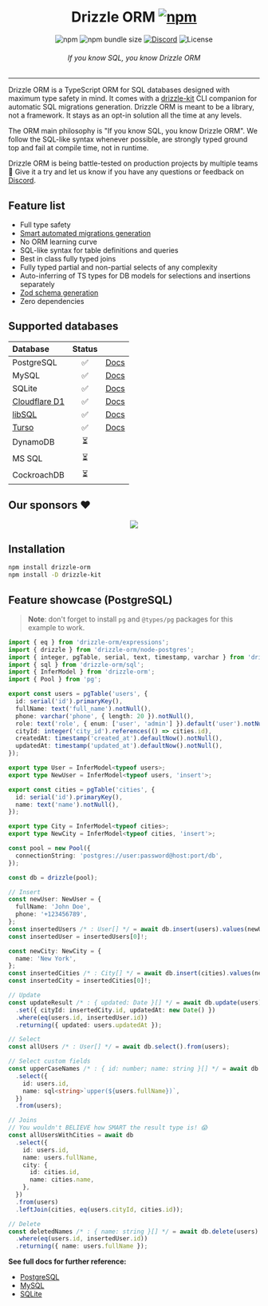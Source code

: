 <div align="center">
<h1>Drizzle ORM <a href=""><img alt="npm" src="https://img.shields.io/npm/v/drizzle-orm?label="></a></h1>
<img alt="npm" src="https://img.shields.io/npm/dm/drizzle-orm">
<img alt="npm bundle size" src="https://img.shields.io/bundlephobia/min/drizzle-orm">
<a href="https://discord.gg/yfjTbVXMW4"><img alt="Discord" src="https://img.shields.io/discord/1043890932593987624"></a>
<img alt="License" src="https://img.shields.io/npm/l/drizzle-orm">
<h6><i>If you know SQL, you know Drizzle ORM</i></h6>
<hr />
</div>

Drizzle ORM is a TypeScript ORM for SQL databases designed with maximum type safety in mind. It comes with a [drizzle-kit](https://github.com/drizzle-team/drizzle-kit-mirror) CLI companion for automatic SQL migrations generation. Drizzle ORM is meant to be a library, not a framework. It stays as an opt-in solution all the time at any levels.

The ORM main philosophy is "If you know SQL, you know Drizzle ORM". We follow the SQL-like syntax whenever possible, are strongly typed ground top and fail at compile time, not in runtime.

Drizzle ORM is being battle-tested on production projects by multiple teams 🚀 Give it a try and let us know if you have any questions or feedback on [Discord](https://discord.gg/yfjTbVXMW4).

## Feature list

- Full type safety
- [Smart automated migrations generation](https://github.com/drizzle-team/drizzle-kit-mirror)
- No ORM learning curve
- SQL-like syntax for table definitions and queries
- Best in class fully typed joins
- Fully typed partial and non-partial selects of any complexity
- Auto-inferring of TS types for DB models for selections and insertions separately
- [Zod schema generation](/drizzle-zod/README.md)
- Zero dependencies

## Supported databases

| Database                                              | Status |                                                |
|:------------------------------------------------------|:------:|:-----------------------------------------------|
| PostgreSQL                                            |   ✅    | [Docs](/drizzle-orm/src/pg-core/README.md)     |
| MySQL                                                 |   ✅    | [Docs](/drizzle-orm/src/mysql-core/README.md)  |
| SQLite                                                |   ✅    | [Docs](/drizzle-orm/src/sqlite-core/README.md) |
| [Cloudflare D1](https://developers.cloudflare.com/d1) |   ✅    | [Docs](/examples/cloudflare-d1/README.md)      |
| [libSQL](https://libsql.org)                          |   ✅    | [Docs](/examples/libsql/README.md)             |
| [Turso](https://turso.tech)                           |   ✅    | [Docs](/examples/libsql/README.md)             |
| DynamoDB                                              |   ⏳    |                                                |
| MS SQL                                                |   ⏳    |                                                |
| CockroachDB                                           |   ⏳    |                                                |

## Our sponsors ❤️
<p align="center">
<a href="https://drizzle.team" target="_blank">
<img src='https://api.drizzle.team/github/sponsors/svg'/>
</a>
</p>

## Installation

```bash
npm install drizzle-orm
npm install -D drizzle-kit
```

## Feature showcase (PostgreSQL)

> **Note**: don't forget to install `pg` and `@types/pg` packages for this example to work.

```typescript
import { eq } from 'drizzle-orm/expressions';
import { drizzle } from 'drizzle-orm/node-postgres';
import { integer, pgTable, serial, text, timestamp, varchar } from 'drizzle-orm/pg-core';
import { sql } from 'drizzle-orm/sql';
import { InferModel } from 'drizzle-orm';
import { Pool } from 'pg';

export const users = pgTable('users', {
  id: serial('id').primaryKey(),
  fullName: text('full_name').notNull(),
  phone: varchar('phone', { length: 20 }).notNull(),
  role: text('role', { enum: ['user', 'admin'] }).default('user').notNull(),
  cityId: integer('city_id').references(() => cities.id),
  createdAt: timestamp('created_at').defaultNow().notNull(),
  updatedAt: timestamp('updated_at').defaultNow().notNull(),
});

export type User = InferModel<typeof users>;
export type NewUser = InferModel<typeof users, 'insert'>;

export const cities = pgTable('cities', {
  id: serial('id').primaryKey(),
  name: text('name').notNull(),
});

export type City = InferModel<typeof cities>;
export type NewCity = InferModel<typeof cities, 'insert'>;

const pool = new Pool({
  connectionString: 'postgres://user:password@host:port/db',
});

const db = drizzle(pool);

// Insert
const newUser: NewUser = {
  fullName: 'John Doe',
  phone: '+123456789',
};
const insertedUsers /* : User[] */ = await db.insert(users).values(newUser).returning();
const insertedUser = insertedUsers[0]!;

const newCity: NewCity = {
  name: 'New York',
};
const insertedCities /* : City[] */ = await db.insert(cities).values(newCity).returning();
const insertedCity = insertedCities[0]!;

// Update
const updateResult /* : { updated: Date }[] */ = await db.update(users)
  .set({ cityId: insertedCity.id, updatedAt: new Date() })
  .where(eq(users.id, insertedUser.id))
  .returning({ updated: users.updatedAt });

// Select
const allUsers /* : User[] */ = await db.select().from(users);

// Select custom fields
const upperCaseNames /* : { id: number; name: string }[] */ = await db
  .select({
    id: users.id,
    name: sql<string>`upper(${users.fullName})`,
  })
  .from(users);

// Joins
// You wouldn't BELIEVE how SMART the result type is! 😱
const allUsersWithCities = await db
  .select({
    id: users.id,
    name: users.fullName,
    city: {
      id: cities.id,
      name: cities.name,
    },
  })
  .from(users)
  .leftJoin(cities, eq(users.cityId, cities.id));

// Delete
const deletedNames /* : { name: string }[] */ = await db.delete(users)
  .where(eq(users.id, insertedUser.id))
  .returning({ name: users.fullName });
```

**See full docs for further reference:**

- [PostgreSQL](./drizzle-orm/src/pg-core/README.md)
- [MySQL](./drizzle-orm/src/mysql-core/README.md)
- [SQLite](./drizzle-orm/src/sqlite-core/README.md)
